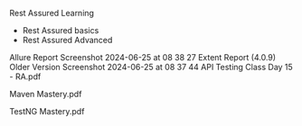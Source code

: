 Rest Assured Learning

- Rest Assured basics
- Rest Assured Advanced

Allure Report
Screenshot 2024-06-25 at 08 38 27
Extent Report (4.0.9) Older Version
Screenshot 2024-06-25 at 08 37 44
API Testing Class Day 15 - RA.pdf

Maven Mastery.pdf

TestNG Mastery.pdf